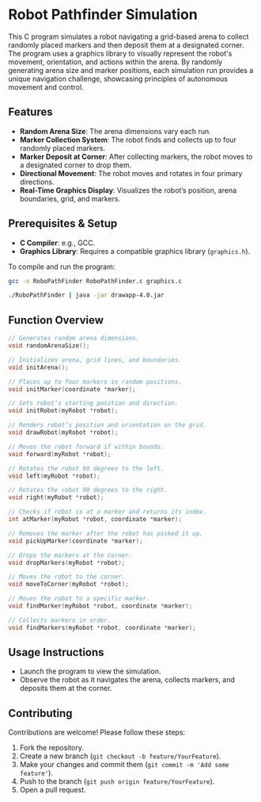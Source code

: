 # Robot Pathfinder Simulation

This C program simulates a robot navigating a grid-based arena to collect randomly placed markers and then deposit them at a designated corner. The program uses a graphics library to visually represent the robot's movement, orientation, and actions within the arena. By randomly generating arena size and marker positions, each simulation run provides a unique navigation challenge, showcasing principles of autonomous movement and control.

## Features

- **Random Arena Size**: The arena dimensions vary each run.
- **Marker Collection System**: The robot finds and collects up to four randomly placed markers.
- **Marker Deposit at Corner**: After collecting markers, the robot moves to a designated corner to drop them.
- **Directional Movement**: The robot moves and rotates in four primary directions.
- **Real-Time Graphics Display**: Visualizes the robot’s position, arena boundaries, grid, and markers.

## Prerequisites & Setup

- **C Compiler**: e.g., GCC.
- **Graphics Library**: Requires a compatible graphics library (`graphics.h`).

To compile and run the program:

```bash
gcc -o RoboPathFinder RoboPathFinder.c graphics.c

./RoboPathFinder | java -jar drawapp-4.0.jar
```



## Function Overview

```c
// Generates random arena dimensions.
void randomArenaSize();

// Initializes arena, grid lines, and boundaries.
void initArena();

// Places up to four markers in random positions.
void initMarker(coordinate *marker);

// Sets robot’s starting position and direction.
void initRobot(myRobot *robot);

// Renders robot’s position and orientation on the grid.
void drawRobot(myRobot *robot);

// Moves the robot forward if within bounds.
void forward(myRobot *robot);

// Rotates the robot 90 degrees to the left.
void left(myRobot *robot);

// Rotates the robot 90 degrees to the right.
void right(myRobot *robot);

// Checks if robot is at a marker and returns its index.
int atMarker(myRobot *robot, coordinate *marker);

// Removes the marker after the robot has picked it up.
void pickUpMarker(coordinate *marker);

// Drops the markers at the corner.
void dropMarkers(myRobot *robot);

// Moves the robot to the corner.
void moveToCorner(myRobot *robot);

// Moves the robot to a specific marker.
void findMarker(myRobot *robot, coordinate *marker);

// Collects markers in order.
void findMarkers(myRobot *robot, coordinate *marker);
```

## Usage Instructions

- Launch the program to view the simulation.
- Observe the robot as it navigates the arena, collects markers, and deposits them at the corner.

## Contributing

Contributions are welcome! Please follow these steps:

1. Fork the repository.
2. Create a new branch (`git checkout -b feature/YourFeature`).
3. Make your changes and commit them (`git commit -m 'Add some feature'`).
4. Push to the branch (`git push origin feature/YourFeature`).
5. Open a pull request.

